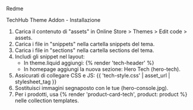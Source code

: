 Redme

TechHub Theme Addon - Installazione

1. Carica il contenuto di "assets" in Online Store > Themes > Edit code > assets.
2. Carica i file in "snippets" nella cartella snippets del tema.
3. Carica i file in "sections" nella cartella sections del tema.
4. Includi gli snippet nel layout:
   - In theme.liquid aggiungi: {% render 'tech-header' %}
   - In homepage aggiungi la nuova sezione: Hero Tech (hero-tech).
5. Assicurati di collegare CSS e JS:
   {{ 'tech-style.css' | asset_url | stylesheet_tag }}
   <script src="{{ 'tech-scripts.js' | asset_url }}" defer="defer"></script>
6. Sostituisci immagini segnaposto con le tue (hero-console.jpg).
7. Per i prodotti, usa {% render 'product-card-tech', product: product %} nelle collection templates.
